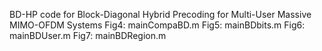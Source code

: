 BD-HP code for Block-Diagonal Hybrid Precoding for Multi-User Massive MIMO-OFDM Systems
Fig4: mainCompaBD.m
Fig5: mainBDbits.m
Fig6: mainBDUser.m
Fig7: mainBDRegion.m
